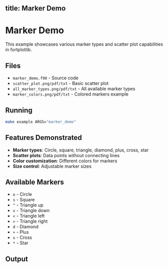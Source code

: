 title: Marker Demo
---

# Marker Demo

This example showcases various marker types and scatter plot capabilities in fortplotlib.

## Files

- `marker_demo.f90` - Source code
- `scatter_plot.png/pdf/txt` - Basic scatter plot
- `all_marker_types.png/pdf/txt` - All available marker types
- `marker_colors.png/pdf/txt` - Colored markers example

## Running

```bash
make example ARGS="marker_demo"
```

## Features Demonstrated

- **Marker types**: Circle, square, triangle, diamond, plus, cross, star
- **Scatter plots**: Data points without connecting lines
- **Color customization**: Different colors for markers
- **Size control**: Adjustable marker sizes

## Available Markers

- `o` - Circle
- `s` - Square
- `^` - Triangle up
- `v` - Triangle down
- `<` - Triangle left
- `>` - Triangle right
- `d` - Diamond
- `+` - Plus
- `x` - Cross
- `*` - Star

## Output


